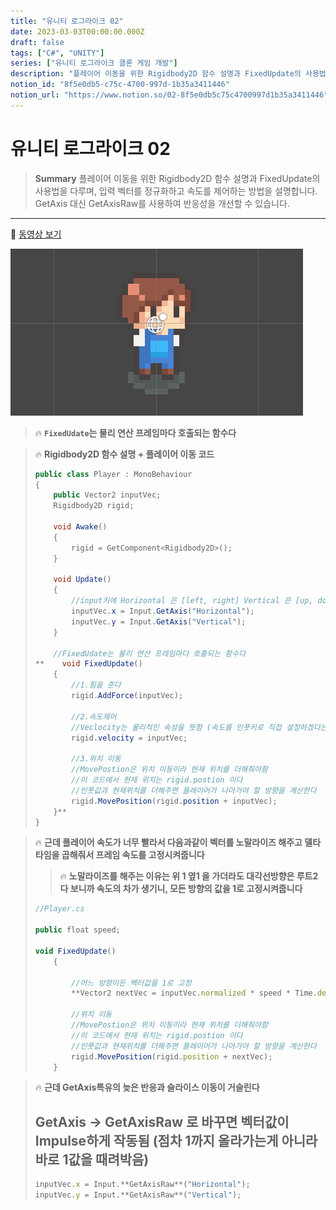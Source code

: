 ```yaml
---
title: "유니티 로그라이크 02"
date: 2023-03-03T00:00:00.000Z
draft: false
tags: ["C#", "UNITY"]
series: ["유니티 로그라이크 클론 게임 개발"]
description: "플레이어 이동을 위한 Rigidbody2D 함수 설명과 FixedUpdate의 사용법을 다루며, 입력 벡터를 정규화하고 속도를 제어하는 방법을 설명합니다. GetAxis 대신 GetAxisRaw를 사용하여 반응성을 개선할 수 있습니다."
notion_id: "8f5e0db5-c75c-4700-997d-1b35a3411446"
notion_url: "https://www.notion.so/02-8f5e0db5c75c4700997d1b35a3411446"
---
```


# 유니티 로그라이크 02

> **Summary**
> 플레이어 이동을 위한 Rigidbody2D 함수 설명과 FixedUpdate의 사용법을 다루며, 입력 벡터를 정규화하고 속도를 제어하는 방법을 설명합니다. GetAxis 대신 GetAxisRaw를 사용하여 반응성을 개선할 수 있습니다.

---

🎥 [동영상 보기](https://www.youtube.com/watch?v=YAu4yWU5D5U)

![Image](image_aaae83c51e97.png)

> 🔥 **`FixedUdate`는 물리 연산 프레임마다 호출되는 함수다**

> 🔥 **Rigidbody2D 함수 설명 + 플레이어 이동 코드**
> ```c#
> public class Player : MonoBehaviour
> {
>     public Vector2 inputVec;
>     Rigidbody2D rigid;
>
>     void Awake()
>     {
>         rigid = GetComponent<Rigidbody2D>();
>     }
>
>     void Update()
>     {
>         //input키에 Horizontal 은 [left, right] Vertical 은 [up, down] 키가 매핑되어있음
>         inputVec.x = Input.GetAxis("Horizontal");
>         inputVec.y = Input.GetAxis("Vertical");
>     }
>
>     //FixedUdate는 물리 연산 프레임마다 호출되는 함수다
> **    void FixedUpdate() 
>     {
>         //1.힘을 준다
>         rigid.AddForce(inputVec);
>
>         //2.속도제어
>         //Veclocity는 물리적인 속성을 뜻함 (속도를 인풋키로 직접 설정하겠다는 뜻)
>         rigid.velocity = inputVec;
>
>         //3.위치 이동
>         //MovePostion은 위치 이동이라 현재 위치를 더해줘야함
>         //이 코드에서 현재 위치는 rigid.postion 이다
>         //인풋값과 현재위치를 더해주면 플레이어가 나아가야 할 방향을 계산한다
>         rigid.MovePosition(rigid.position + inputVec);
>     }**
> }
> ```
>
>

> 🔥 **근데 플레이어 속도가 너무 빨라서 다음과같이 벡터를 노말라이즈 해주고 델타타임을 곱해줘서 프레임 속도를 고정시켜줍니다**
>
> > 🔥 **노말라이즈를 해주는 이유는 위 1 옆1 을 가더라도 대각선방향은 루트2 다 보니까 속도의 차가 생기니, 모든 방향의 값을 1로 고정시켜줍니다**
>
>
> ```javascript
> //Player.cs
>
> public float speed;
>
> void FixedUpdate() 
>     {
>
>         //어느 방향이든 벡터값을 1로 고정
>         **Vector2 nextVec = inputVec.normalized * speed * Time.deltaTime;**
>
>         //위치 이동
>         //MovePostion은 위치 이동이라 현재 위치를 더해줘야함
>         //이 코드에서 현재 위치는 rigid.postion 이다
>         //인풋값과 현재위치를 더해주면 플레이어가 나아가야 할 방향을 계산한다
>         rigid.MovePosition(rigid.position + nextVec);
>     }
> ```
>
>

> 🔥 **근데 GetAxis특유의 늦은 반응과 슬라이스 이동이 거슬린다**
> ## GetAxis → GetAxisRaw 로 바꾸면 벡터값이 Impulse하게 작동됨 (점차 1까지 올라가는게 아니라 바로 1값을 때려박음)
>
> ```javascript
> inputVec.x = Input.**GetAxisRaw**("Horizontal");
> inputVec.y = Input.**GetAxisRaw**("Vertical");
> ```
>
>

